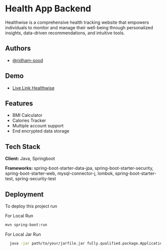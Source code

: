 
# Health App Backend

Healthwise is a comprehensive health tracking website that empowers individuals to monitor and manage their well-being through personalized insights, data-driven recommendations, and intuitive tools.

## Authors

- [@ridham-sood](https://github.com/ridham-sood)


## Demo

 - [Live Link Healthwise](https://health-3daa6.web.app/)


## Features

- BMI Calculator
- Calories Tracker
- Multiple account support
- End encrypted data storage


## Tech Stack

**Client:** Java, Springboot

**Frameworks:** spring-boot-starter-data-jpa, spring-boot-starter-security, spring-boot-starter-web, mysql-connector-j, lombok, spring-boot-starter-test, spring-security-test


## Deployment

To deploy this project run

For Local Run
```bash
mvn spring-boot:run
```

For Local Jar Run
```bash
  java -jar path/to/your/jarfile.jar fully.qualified.package.Application 
```
